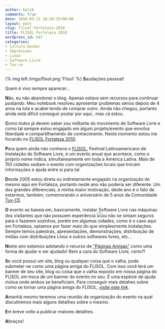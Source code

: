 ```yaml
---
author: kalib
comments: true
date: 2010-03-12 18:20:35+00:00
layout: post
slug: flisol-fortaleza-2010
title: FLISOL Fortaleza 2010
wordpress_id: 647
categories:
- Cultura Hacker
- Impressoes
- Linux
- Software Livre
- Tux-ce
---
```

{% img left /imgs/flisol.png 'Flisol' %}
**S**audações pessoal!

Quem é vivo sempre aparecer...

**N**ão, eu não abandonei o blog. Apenas estava sem recursos para continuar postando. Meu notebook resolveu apresentar problemas sérios depois de 4 anos na luta e acabei tendo de comprar outro. Ainda não chegou, portanto ainda está difícil conseguir postar por aqui.. mas cá estou.

**C**omo todos já devem saber sou militante do movimento de Software Livre e como tal sempre estou engajado em algum projeto/evento que envolva liberdade e compartilhamento de conhecimento. Neste momento estou me focando no [FLISOL Fortaleza 2010](https://flisolceara.net).

**P**ara quem ainda não conhece o [FLISOL](https://www.flisol.net/), Festival Latinoamericano de Instalação de Software Livre, é um evento anual que acontece, como o próprio nome indica, simultaneamente em toda a América Latina. Mais de 150 cidades sediam o evento com organizações locais que trocam informações e ajuda entre si para tal.

**D**esde 2005 estou direta ou indiretamente engajado na organização do mesmo aqui em Fortaleza, portanto neste ano não poderia ser diferente. Um dos grandes diferenciais, e minha maior motivação, deste ano é o fato de estarmos, também, comemorando o aniversário de 5 anos da Comunidade [Tux-CE](https://www.tux-ce.org).

**O** evento se baseia em, basicamente, instalar Software Livre nas máquinas dos visitantes que não possuem experiência ![](https://flisolceara.net/FLISOL2010/banners/azul_180x150.png)ou não se sintam seguros para o fazerem sozinhos, porém em algumas cidades, como é o caso aqui em Fortaleza, optamos por fazer mais do que simplesmente instalações. Sempre temos palestras, apresentações, demonstrações, distribuição de mídias com distribuições Linux e outros softwares livres, etc...

**N**este ano estamos adotando o recurso de ["Páginas Amigas"](https://flisolceara.net/FLISOL2010/?page_id=29) como uma forma de ajudar e ser ajudado! Bem a cara do Software Livre, certo?!

**S**e você possui um site, blog ou qualquer coisa que o valha, pode submeter-se como uma página amiga do FLISOL. Com isso você terá um banner de seu site, blog ou coisa que o valha exposto em nossa página do FLISOL em troca de um banner do evento no seu. É uma espécie de ajuda mútua onde ambos se beneficiam. Para conseguir mais detahes sobre como se tornar uma página amiga do FLISOL, [visite este link](https://flisolceara.net/FLISOL2010/?page_id=29).

**A**manhã mesmo teremos uma reunião de organização do evento na qual discutiremos mais alguns detalhes sobre o mesmo.

**E**m breve volto a publicar maiores detalhes.

**A**braços!